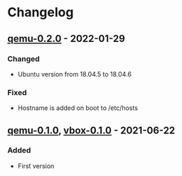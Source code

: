 # Changelog

## [qemu-0.2.0] - 2022-01-29
### Changed
- Ubuntu version from 18.04.5 to 18.04.6
### Fixed
- Hostname is added on boot to /etc/hosts

## [qemu-0.1.0], [vbox-0.1.0] - 2021-06-22
### Added
- First version

[qemu-0.1.0]: https://gitlab.ics.muni.cz/muni-kypo-images/ubuntu-18.04/-/tree/qemu-0.1.0
[vbox-0.1.0]: https://gitlab.ics.muni.cz/muni-kypo-images/ubuntu-18.04/-/tree/vbox-0.1.0
[qemu-0.2.0]: https://gitlab.ics.muni.cz/muni-kypo-images/ubuntu-18.04/-/tree/qemu-0.2.0
